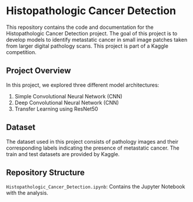 # Histopathologic Cancer Detection
This repository contains the code and documentation for the Histopathologic Cancer Detection project. The goal of this project is to develop models to identify metastatic cancer in small image patches taken from larger digital pathology scans. This project is part of a Kaggle competition.

## Project Overview
In this project, we explored three different model architectures:
1. Simple Convolutional Neural Network (CNN)
2. Deep Convolutional Neural Network (CNN)
3. Transfer Learning using ResNet50

## Dataset
The dataset used in this project consists of pathology images and their corresponding labels indicating the presence of metastatic cancer. The train and test datasets are provided by Kaggle.

## Repository Structure
`Histopathologic_Cancer_Detection.ipynb`: Contains the Jupyter Notebook with the analysis.

